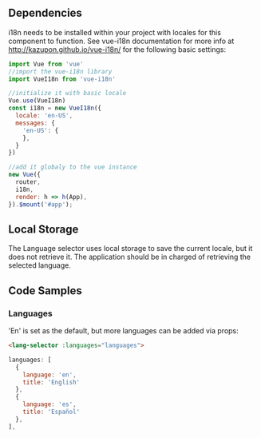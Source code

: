 ## Dependencies
i18n needs to be installed within your project with locales for this component to function.
See vue-i18n documentation for more info at http://kazupon.github.io/vue-i18n/ for the following basic settings:

```js
import Vue from 'vue'
//import the vue-i18n library
import VueI18n from 'vue-i18n'

//initialize it with basic locale
Vue.use(VueI18n)
const i18n = new VueI18n({
  locale: 'en-US',
  messages: {
    'en-US': {
    },
  }
})

//add it globaly to the vue instance
new Vue({
  router,
  i18n,
  render: h => h(App),
}).$mount('#app');
```

## Local Storage
The Language selector uses local storage to save the current locale, but it does not retrieve it. The application should be in charged of retrieving the selected language.

## Code Samples

### Languages

'En' is set as the default, but more languages can be added via props:

```html
<lang-selector :languages="languages">
```

```js
languages: [
  {
    language: 'en',
    title: 'English'
  },
  {
    language: 'es',
    title: 'Español'
  },
],
```
